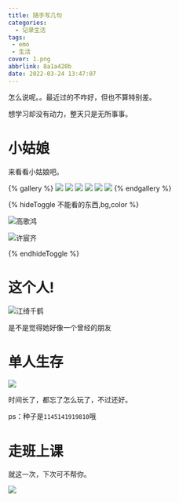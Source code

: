 ```yaml
---
title: 随手写几句
categories:
  - 记录生活
tags:
 - emo
 - 生活
cover: 1.png
abbrlink: 8a1a420b
date: 2022-03-24 13:47:07
---
```


怎么说呢。。最近过的不咋好，但也不算特别差。

想学习却没有动力，整天只是无所事事。

# 小姑娘

来看看小姑娘吧。

{% gallery %}
![](4.jpg)
![](8.jpg)
![](9.jpg)
![](10.jpg)
![](11.jpg)
![](12.jpg)
{% endgallery %}

{% hideToggle 不能看的东西,bg,color %}

![高歌鸿](2.jpg)

![许宸齐](3.jpg)

{% endhideToggle %}


# 这个人!

![江绮千鹤](5.png)

是不是觉得她好像一个曾经的朋友


# 单人生存

![](6.jpg)

时间长了，都忘了怎么玩了，不过还好。

ps：种子是`1145141919810`哦

# 走班上课

就这一次，下次可不帮你。

![](7.jpg)